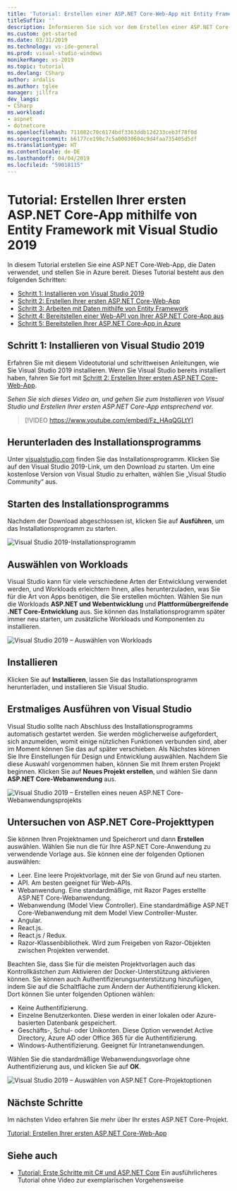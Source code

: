 ```yaml
---
title: 'Tutorial: Erstellen einer ASP.NET Core-Web-App mit Entity Framework und Visual Studio 2019'
titleSuffix: ''
description: Informieren Sie sich vor dem Erstellen einer ASP.NET Core-Web-App zuerst anhand dieses Videotutorials und schrittweiser Anleitungen über das Installieren von Visual Studio-2019.
ms.custom: get-started
ms.date: 03/31/2019
ms.technology: vs-ide-general
ms.prod: visual-studio-windows
monikerRange: vs-2019
ms.topic: tutorial
ms.devlang: CSharp
author: ardalis
ms.author: tglee
manager: jillfra
dev_langs:
- CSharp
ms.workload:
- aspnet
- dotnetcore
ms.openlocfilehash: 711082c70c6174bdf3363ddb12d233ceb3f78f0d
ms.sourcegitcommit: b6177ce198c7c5a00030604c9d4faa735405d5df
ms.translationtype: HT
ms.contentlocale: de-DE
ms.lasthandoff: 04/04/2019
ms.locfileid: "59018115"
---
```

# <a name="tutorial-create-your-first-aspnet-core-app-using-entity-framework-with-visual-studio-2019"></a>Tutorial: Erstellen Ihrer ersten ASP.NET Core-App mithilfe von Entity Framework mit Visual Studio 2019

In diesem Tutorial erstellen Sie eine ASP.NET Core-Web-App, die Daten verwendet, und stellen Sie in Azure bereit. Dieses Tutorial besteht aus den folgenden Schritten:

- [Schritt 1: Installieren von Visual Studio 2019](#step-1-install-visual-studio-2019)
- [Schritt 2: Erstellen Ihrer ersten ASP.NET Core-Web-App](tutorial-aspnet-core-ef-step-02.md)
- [Schritt 3: Arbeiten mit Daten mithilfe von Entity Framework](tutorial-aspnet-core-ef-step-03.md)
- [Schritt 4: Bereitstellen einer Web-API von Ihrer ASP.NET Core-App aus](tutorial-aspnet-core-ef-step-04.md)
- [Schritt 5: Bereitstellen Ihrer ASP.NET Core-App in Azure](tutorial-aspnet-core-ef-step-05.md)

## <a name="step-1-install-visual-studio-2019"></a>Schritt 1: Installieren von Visual Studio 2019

Erfahren Sie mit diesem Videotutorial und schrittweisen Anleitungen, wie Sie Visual Studio 2019 installieren. Wenn Sie Visual Studio bereits installiert haben, fahren Sie fort mit [Schritt 2: Erstellen Ihrer ersten ASP.NET Core-Web-App](tutorial-aspnet-core-ef-step-02.md).

_Sehen Sie sich dieses Video an, und gehen Sie zum Installieren von Visual Studio und Erstellen Ihrer ersten ASP.NET Core-App entsprechend vor._

> [!VIDEO https://www.youtube.com/embed/Fz_HAqQGLtY]

## <a name="download-the-installer"></a>Herunterladen des Installationsprogramms

Unter [visualstudio.com](https://visualstudio.com) finden Sie das Installationsprogramm. Klicken Sie auf den Visual Studio 2019-Link, um den Download zu starten. Um eine kostenlose Version von Visual Studio zu erhalten, wählen Sie „Visual Studio Community“ aus.

## <a name="start-the-installer"></a>Starten des Installationsprogramms

Nachdem der Download abgeschlossen ist, klicken Sie auf **Ausführen**, um das Installationsprogramm zu starten.

![Visual Studio 2019-Installationsprogramm](media/vs-2019/vs2019-installer.png)

## <a name="choose-workloads"></a>Auswählen von Workloads

Visual Studio kann für viele verschiedene Arten der Entwicklung verwendet werden, und Workloads erleichtern Ihnen, alles herunterzuladen, was Sie für die Art von Apps benötigen, die Sie erstellen möchten. Wählen Sie nun die Workloads **ASP.NET und Webentwicklung** und **Plattformübergreifende .NET Core-Entwicklung** aus. Sie können das Installationsprogramm später immer neu starten, um zusätzliche Workloads und Komponenten zu installieren.

![Visual Studio 2019 – Auswählen von Workloads](media/vs-2019/vs2019-choose-workloads.png)

## <a name="install"></a>Installieren

Klicken Sie auf **Installieren**, lassen Sie das Installationsprogramm herunterladen, und installieren Sie Visual Studio.

## <a name="run-visual-studio-for-the-first-time"></a>Erstmaliges Ausführen von Visual Studio

Visual Studio sollte nach Abschluss des Installationsprogramms automatisch gestartet werden. Sie werden möglicherweise aufgefordert, sich anzumelden, womit einige nützlichen Funktionen verbunden sind, aber im Moment können Sie das auf später verschieben. Als Nächstes können Sie Ihre Einstellungen für Design und Entwicklung auswählen. Nachdem Sie diese Auswahl vorgenommen haben, können Sie mit Ihrem ersten Projekt beginnen. Klicken Sie auf **Neues Projekt erstellen**, und wählen Sie dann **ASP.NET Core-Webanwendung** aus.

![Visual Studio 2019 – Erstellen eines neuen ASP.NET Core-Webanwendungsprojekts](media/vs-2019/vs2019-create-new-project.png)

## <a name="explore-aspnet-core-project-types"></a>Untersuchen von ASP.NET Core-Projekttypen

Sie können Ihren Projektnamen und Speicherort und dann **Erstellen** auswählen. Wählen Sie nun die für Ihre ASP.NET Core-Anwendung zu verwendende Vorlage aus. Sie können eine der folgenden Optionen auswählen:

- Leer. Eine leere Projektvorlage, mit der Sie von Grund auf neu starten.
- API. Am besten geeignet für Web-APIs.
- Webanwendung. Eine standardmäßige, mit Razor Pages erstellte ASP.NET Core-Webanwendung.
- Webanwendung (Model View Controller). Eine standardmäßige ASP.NET Core-Webanwendung mit dem Model View Controller-Muster.
- Angular.
- React.js.
- React.js / Redux.
- Razor-Klassenbibliothek. Wird zum Freigeben von Razor-Objekten zwischen Projekten verwendet.

Beachten Sie, dass Sie für die meisten Projektvorlagen auch das Kontrollkästchen zum Aktivieren der Docker-Unterstützung aktivieren können. Sie können auch Authentifizierungsunterstützung hinzufügen, indem Sie auf die Schaltfläche zum Ändern der Authentifizierung klicken. Dort können Sie unter folgenden Optionen wählen:

- Keine Authentifizierung.
- Einzelne Benutzerkonten. Diese werden in einer lokalen oder Azure-basierten Datenbank gespeichert.
- Geschäfts-, Schul- oder Unikonten. Diese Option verwendet Active Directory, Azure AD oder Office 365 für die Authentifizierung.
- Windows-Authentifizierung. Geeignet für Intranetanwendungen.

Wählen Sie die standardmäßige Webanwendungsvorlage ohne Authentifizierung aus, und klicken Sie auf **OK**.

![Visual Studio 2019 – Auswählen von ASP.NET Core-Projektoptionen](media/vs-2019/vs2019-choose-aspnetcore-project.png)

## <a name="next-steps"></a>Nächste Schritte

Im nächsten Video erfahren Sie mehr über Ihr erstes ASP.NET Core-Projekt.

[Tutorial: Erstellen Ihrer ersten ASP.NET Core-Web-App](tutorial-aspnet-core-ef-step-02.md)

## <a name="see-also"></a>Siehe auch

- [Tutorial: Erste Schritte mit C# und ASP.NET Core](tutorial-aspnet-core.md) Ein ausführlicheres Tutorial ohne Video zur exemplarischen Vorgehensweise

